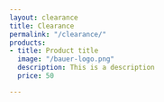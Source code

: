 ```yaml
---
layout: clearance
title: Clearance
permalink: "/clearance/"
products:
- title: Product title
  image: "/bauer-logo.png"
  description: This is a description
  price: 50

---
```

